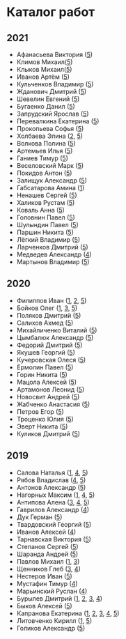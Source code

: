 # Каталог работ

## 2021

* Афанасьева Виктория ([5](https://icg-course.github.io/2021/VictoriaAfanaseva/5/))
* Климов Михаил([5](https://icg-course.github.io/2021/Diran0/5/))
* Клыков Михаил([5](https://icg-course.github.io/2021/KlykovMichael/5/))
* Иванов Артём ([5](https://icg-course.github.io/2021/Sanders25/5/))
* Кульченков Владимир ([5](https://icg-course.github.io/2021/zxcusername/5/))
* Жданович Дмитрий ([5](https://icg-course.github.io/2021/DImasss-ik/5/))
* Шевелин Евгений ([5](https://icg-course.github.io/2021/Coercivity/5/))
* Бугаенко Данил ([5](https://icg-course.github.io/2021/Dan9sd/5/))
* Запрудский Ярослав ([5](https://icg-course.github.io/2021/slavoyar/5/))
* Перевалкина Екатерина ([5](https://icg-course.github.io/2021/perevall/5/))
* Прокопьева Софья ([5](https://icg-course.github.io/2021/SonyaProkopeva/5/))
* Холбаева Элина ([2](https://icg-course.github.io/2021/HolbaevaElina/2/), [5](https://icg-course.github.io/2021/HolbaevaElina/5/))
* Волкова Полина ([5](https://icg-course.github.io/2021/skukota/5/))
* Артемьев Илья ([5](https://icg-course.github.io/2021/Artemev/5/))
* Ганиев Тимур ([5](https://icg-course.github.io/2021/timur505/5/))
* Веселовский Марк ([5](https://icg-course.github.io/2021/markus696/5/))
* Покидов Антон ([5](https://icg-course.github.io/2021/p3n3k/5/))
* Залищук Александр ([5](https://icg-course.github.io/2021/jerrehy/5/))
* Габсатарова Амина ([1](https://icg-course.github.io/2021/amisha777/1/))
* Ненашев Сергей ([5](https://icg-course.github.io/2021/nenashev-sa/5/))
* Халиков Рустам ([5](https://icg-course.github.io/2021/Gigansoo/5/))
* Коваль Анна ([5](https://icg-course.github.io/2021/Gingstune/5/))
* Головнин Павел ([5](https://icg-course.github.io/2021/originalsaapool/5/))
* Шулындин Павел ([5](https://icg-course.github.io/2021/PavelShulindin/5/))
* Паршин Никита ([5](https://icg-course.github.io/2021/pnv0711/5))
* Лёгкий Владимир ([5](https://icg-course.github.io/2021/Vladimir-Legkii/5/))
* Ларченков Дмитрий ([5](https://icg-course.github.io/2021/LarchenkovDmitry/5/))
* Медведев Александр ([4](https://icg-course.github.io/2021/medvosa/4/))
* Мартынов Владимир ([5](https://icg-course.github.io/2021/Vladimir0926/5/))

## 2020

* Филиппов Иван ([1](https://icg-course.github.io/2020/PhiIIson/1/), [2](https://icg-course.github.io/2020/PhiIIson/2/), [5](https://icg-course.github.io/2020/PhiIIson/5/))
* Бойков Олег ([1](https://icg-course.github.io/2020/boikov/1/), [3](https://icg-course.github.io/2020/boikov/3/), [5](https://icg-course.github.io/2020/boikov/5/))
* Поляков Дмитрий ([5](https://icg-course.github.io/2020/polyakov/5/))
* Салихов Ахмед ([5](https://icg-course.github.io/2020/Salikhov/5/))
* Михайличенко Виталий ([5](https://icg-course.github.io/2020/1k1ru/5/))
* Цымбалюк Александр ([5](https://icg-course.github.io/2020/Night-Box/5/))
* Федорий Дмитрий ([5](https://icg-course.github.io/2020/Fedoriy/5/))
* Якушев Георгий ([5](https://icg-course.github.io/2020/yakushev42/5/))
* Кучеровская Олеся ([5](https://icg-course.github.io/2020/kucherovskaia/5/))
* Ермолин Павел ([5](https://icg-course.github.io/2020/ErmPav/5/))
* Горин Никита ([5](https://icg-course.github.io/2020/Gorin/5/))
* Мацола Алексей ([5](https://icg-course.github.io/2020/Macola/5/))
* Артамонов Леонид ([5](https://icg-course.github.io/2020/AkagePiero/5/))
* Новосвит Андрей ([5](https://icg-course.github.io/2020/Knowasweet/5/))
* Жабченко Анастасия ([5](https://icg-course.github.io/2020/Nastya4743/5/))
* Петров Егор ([5](https://icg-course.github.io/2020/egokorok/5/))
* Троценко Юлия ([5](https://icg-course.github.io/2020/Trotsenko/5/))
* Эверт Никита ([5](https://icg-course.github.io/2020/NikitaEvert/5/))
* Куликов Дмитрий ([5](https://icg-course.github.io/2020/KulikovDM/5/))

## 2019

* Салова Наталья ([1](https://icg-course.github.io/2019/r144yh/1/), [4](https://icg-course.github.io/2019/r144yh/4/), [5](https://icg-course.github.io/2019/r144yh/5/))
* Рябов Владислав ([4](https://icg-course.github.io/2019/vladkex/4/), [5](https://icg-course.github.io/2019/vladkex/5/))
* Антонов Александр ([5](https://icg-course.github.io/2019/Persia39/5/))
* Нагорных Максим ([1](https://icg-course.github.io/2019/Maxo0on/1/), [4](https://icg-course.github.io/2019/Maxo0on/4/), [5](https://icg-course.github.io/2019/Maxo0on/5/))
* Антипова Алена ([3](https://icg-course.github.io/2019/LadyHelen/3/), [4](https://icg-course.github.io/2019/LadyHelen/4/), [5](https://icg-course.github.io/2019/LadyHelen/5/))
* Гаврилов Александр ([4](https://icg-course.github.io/2019/SachaGavr/4/))
* Дук Герман ([5](https://icg-course.github.io/2019/Fynduk/5/))
* Твардовский Георгий ([5](https://icg-course.github.io/2019/gtvardovsky/5/))
* Иванов Алексей ([4](https://icg-course.github.io/2019/wulf97/4/))
* Тарнавская Виктория ([5](https://icg-course.github.io/2019/odrimma/5/))
* Степанов Сергей ([5](https://icg-course.github.io/2019/stserezha/5/))
* Шаранда Андрей ([5](https://icg-course.github.io/2019/azzimandias/5/))
* Павлов Михаил ([1](https://icg-course.github.io/2019/mihalichpalich/1/), [3](https://icg-course.github.io/2019/mihalichpalich/3/))
* Щенников Глеб ([3](https://icg-course.github.io/2019/glebasos/3/), [4](https://icg-course.github.io/2019/glebasos/4/))
* Нестеров Иван ([5](https://icg-course.github.io/2019/b4r4b4n/5/))
* Мустафин Тимур ([4](https://icg-course.github.io/2019/TMust98/5/))
* Марьинский Руслан ([4](https://icg-course.github.io/2019/LookAtMePls/4/))
* Бурылев Дмитрий ([1](https://icg-course.github.io/2019/arahnik121/1/), [2](https://icg-course.github.io/2019/arahnik121/2/), [3](https://icg-course.github.io/2019/arahnik121/3/), [4](https://icg-course.github.io/2019/arahnik121/4/))
* Быков Алексей ([5](https://icg-course.github.io/2019/fest322/5/))
* Капранова Екатерина ([1](https://icg-course.github.io/2019/bacimil20/1/), [2](https://icg-course.github.io/2019/bacimil20/2/), [3](https://icg-course.github.io/2019/bacimil20/3/), [4](https://icg-course.github.io/2019/bacimil20/4/), [5](https://icg-course.github.io/2019/bacimil20/5/))
* Литовченко Кирилл ([1](https://icg-course.github.io/2019/resfakchion/1/), [5](https://icg-course.github.io/2019/resfakchion/5/))
* Голиков Александр ([5](https://icg-course.github.io/2019/oAlexandro/5/))
